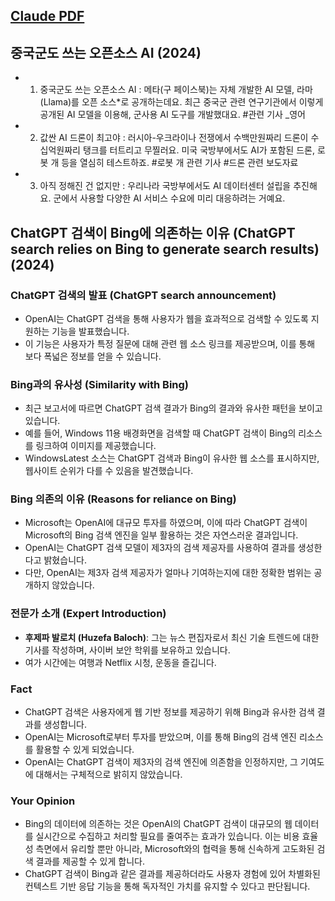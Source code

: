 ## [Claude PDF](https://m.youtube.com/watch?v=sKTu9PX2lkA&t=1h14m)

## 중국군도 쓰는 오픈소스 AI (2024)
* 1. 중국군도 쓰는 오픈소스 AI : 메타(구 페이스북)는 자체 개발한 AI 모델, 라마(Llama)를 오픈 소스*로 공개하는데요. 최근 중국군 관련 연구기관에서 이렇게 공개된 AI 모델을 이용해, 군사용 AI 도구를 개발했대요. #관련 기사 _영어 
* 2. 값싼 AI 드론이 최고야 : 러시아-우크라이나 전쟁에서 수백만원짜리 드론이 수십억원짜리 탱크를 터트리고 무찔러요. 미국 국방부에서도 AI가 포함된 드론, 로봇 개 등을 열심히 테스트하죠. #로봇 개 관련 기사 #드론 관련 보도자료
* 3. 아직 정해진 건 없지만 : 우리나라 국방부에서도 AI 데이터센터 설립을 추진해요. 군에서 사용할 다양한 AI 서비스 수요에 미리 대응하려는 거예요.

## ChatGPT 검색이 Bing에 의존하는 이유 (ChatGPT search relies on Bing to generate search results) (2024)
### ChatGPT 검색의 발표 (ChatGPT search announcement)

* OpenAI는 ChatGPT 검색을 통해 사용자가 웹을 효과적으로 검색할 수 있도록 지원하는 기능을 발표했습니다.
* 이 기능은 사용자가 특정 질문에 대해 관련 웹 소스 링크를 제공받으며, 이를 통해 보다 폭넓은 정보를 얻을 수 있습니다.

### Bing과의 유사성 (Similarity with Bing)

* 최근 보고서에 따르면 ChatGPT 검색 결과가 Bing의 결과와 유사한 패턴을 보이고 있습니다.
* 예를 들어, Windows 11용 배경화면을 검색할 때 ChatGPT 검색이 Bing의 리소스를 링크하여 이미지를 제공했습니다.
* WindowsLatest 소스는 ChatGPT 검색과 Bing이 유사한 웹 소스를 표시하지만, 웹사이트 순위가 다를 수 있음을 발견했습니다.

### Bing 의존의 이유 (Reasons for reliance on Bing)

* Microsoft는 OpenAI에 대규모 투자를 하였으며, 이에 따라 ChatGPT 검색이 Microsoft의 Bing 검색 엔진을 일부 활용하는 것은 자연스러운 결과입니다.
* OpenAI는 ChatGPT 검색 모델이 제3자의 검색 제공자를 사용하여 결과를 생성한다고 밝혔습니다.
* 다만, OpenAI는 제3자 검색 제공자가 얼마나 기여하는지에 대한 정확한 범위는 공개하지 않았습니다.

### 전문가 소개 (Expert Introduction)

* **후제파 발로치 (Huzefa Baloch)**: 그는 뉴스 편집자로서 최신 기술 트렌드에 대한 기사를 작성하며, 사이버 보안 학위를 보유하고 있습니다.
* 여가 시간에는 여행과 Netflix 시청, 운동을 즐깁니다.

### Fact

- ChatGPT 검색은 사용자에게 웹 기반 정보를 제공하기 위해 Bing과 유사한 검색 결과를 생성합니다.
- OpenAI는 Microsoft로부터 투자를 받았으며, 이를 통해 Bing의 검색 엔진 리소스를 활용할 수 있게 되었습니다.
- OpenAI는 ChatGPT 검색이 제3자의 검색 엔진에 의존함을 인정하지만, 그 기여도에 대해서는 구체적으로 밝히지 않았습니다.

### Your Opinion

- Bing의 데이터에 의존하는 것은 OpenAI의 ChatGPT 검색이 대규모의 웹 데이터를 실시간으로 수집하고 처리할 필요를 줄여주는 효과가 있습니다. 이는 비용 효율성 측면에서 유리할 뿐만 아니라, Microsoft와의 협력을 통해 신속하게 고도화된 검색 결과를 제공할 수 있게 합니다.
- ChatGPT 검색이 Bing과 같은 결과를 제공하더라도 사용자 경험에 있어 차별화된 컨텍스트 기반 응답 기능을 통해 독자적인 가치를 유지할 수 있다고 판단됩니다.
